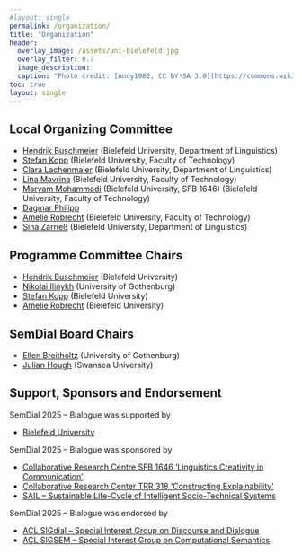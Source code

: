 ```yaml
---
#layout: single
permalink: /organization/
title: "Organization"
header:
  overlay_image: /assets/uni-bielefeld.jpg
  overlay_filter: 0.7 
  image_description: 
  caption: "Photo credit: [Andy1982, CC BY-SA 3.0](https://commons.wikimedia.org/wiki/File:Uni_Bielefeld.jpg) via Wikimedia Commons"
toc: true
layout: single
---
```



## Local Organizing Committee

- [Hendrik Buschmeier](https://purl.org/net/hbuschme) (Bielefeld University, Department of Linguistics)
- [Stefan Kopp](https://www.techfak.uni-bielefeld.de/~skopp/) (Bielefeld University, Faculty of Technology)
- [Clara Lachenmaier](https://de.linkedin.com/in/clara-lachenmaier-a088472ba) (Bielefeld University, Department of Linguistics)
- [Lina Mavrina](https://www.linkedin.com/in/lina-mavrina-a9358a292/) (Bielefeld University, Faculty of Technology)
- [Maryam Mohammadi](https://mohammadi-maryam.github.io/) (Bielefeld University, SFB 1646) (Bielefeld University, Faculty of Technology)
- [Dagmar Philipp](https://ekvv.uni-bielefeld.de/pers_publ/publ/PersonDetail.jsp?personId=27264073)
- [Amelie Robrecht](https://de.linkedin.com/in/amelie-sophie-robrecht-5b2593276) (Bielefeld University, Faculty of Technology)
- [Sina Zarrieß](https://sinazarriess.github.io/) (Bielefeld University, Department of Linguistics)


## Programme Committee Chairs

- [Hendrik Buschmeier](https://purl.org/net/hbuschme) (Bielefeld University)
- [Nikolai Ilinykh](https://www.gu.se/en/event/nikolai-ilinykh-computational-models-of-language-and-vision-studies-of-neural-models-as-learners-of-multi-modal-knowledge) (University of Gothenburg)
- [Stefan Kopp](https://www.techfak.uni-bielefeld.de/~skopp/) (Bielefeld University)
- [Amelie Robrecht](https://de.linkedin.com/in/amelie-sophie-robrecht-5b2593276) (Bielefeld University)


## SemDial Board Chairs

- [Ellen Breitholtz](https://www.gu.se/en/about/find-staff/ellenbreitholtz) (University of Gothenburg)
- [Julian Hough](https://www.swansea.ac.uk/staff/julian.hough/) (Swansea University)

## Support, Sponsors and Endorsement

SemDial 2025 – Bialogue was supported by

* [Bielefeld University](https://www.uni-bielefeld.de/)

SemDial 2025 – Bialogue was sponsored by

* [Collaborative Research Centre SFB 1646 ‘Linguistics Creativity in Communication’](https://www.uni-bielefeld.de/sfb/sfb1646/)
* [Collaborative Research Center TRR 318 ‘Constructing Explainability’](https://trr318.uni-paderborn.de/)
* [SAIL – Sustainable Life-Cycle of Intelligent Socio-Technical Systems](https://www.sail.nrw/)

SemDial 2025 – Bialogue was endorsed by

* [ACL SIGdial – Special Interest Group on Discourse and Dialogue](https://www.sigdial.org/)
* [ACL SIGSEM – Special Interest Group on Computational Semantics](https://www.sigsem.org/) 
